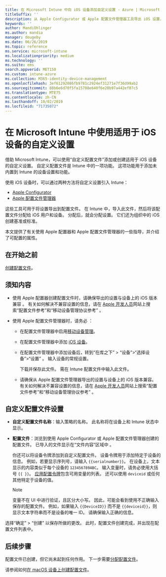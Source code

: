 ```yaml
---
title: 在 Microsoft Intune 中向 iOS 设备添加自定义设置 - Azure | Microsoft Docs
titleSuffix: ''
description: 从 Apple Configurator 或 Apple 配置文件管理器工具导出 iOS 设置，然后将这些设置导入 Microsoft Intune。 这些设置可以创建、使用和控制 iOS 设备上的自定义设置和功能。 之后，可以将此自定义配置文件分配或分发到组织中的 iOS 设备，以创建基线或标准。
keywords: ''
author: MandiOhlinger
ms.author: mandia
manager: dougeby
ms.date: 06/26/2019
ms.topic: reference
ms.service: microsoft-intune
ms.localizationpriority: medium
ms.technology: ''
ms.suite: ems
search.appverid: MET150
ms.custom: intune-azure
ms.collection: M365-identity-device-management
ms.openlocfilehash: 3ef61292086fb9781c2924ef31271e7f36d99ab2
ms.sourcegitcommit: 88b6e6d70f5fa15708e640f6e20b97a442ef07c5
ms.translationtype: MTE75
ms.contentlocale: zh-CN
ms.lasthandoff: 10/02/2019
ms.locfileid: "71735072"
---
```

# <a name="use-custom-settings-for-ios-devices-in-microsoft-intune"></a>在 Microsoft Intune 中使用适用于 iOS 设备的自定义设置

借助 Microsoft Intune，可以使用“自定义配置文件”添加或创建适用于 iOS 设备的自定义设置。 自定义配置文件是 Intune 中的一项功能。 这项功能用于添加未内置到 Intune 的设备设置和功能。

使用 iOS 设备时，可以通过两种方法将自定义设置引入 Intune：

- [Apple Configurator](https://itunes.apple.com/app/apple-configurator-2/id1037126344?mt=12)
- [Apple 配置文件管理器](https://support.apple.com/profile-manager)

这些工具可用于将设置导出到配置文件。 在 Intune 中，导入此文件，然后将该配置文件分配给 iOS 用户和设备。 分配后，就会分配设置。 它们还为组织中的 iOS 创建基准或标准。

本文提供了有关使用 Apple 配置器和 Apple 配置文件管理器的一些指导，并介绍了可配置的属性。

## <a name="before-you-begin"></a>在开始之前

[创建配置文件](device-profile-create.md)。

## <a name="what-you-need-to-know"></a>须知内容

- 使用 Apple 配置器创建配置文件时，请确保导出的设置与设备上的 iOS 版本兼容  。 有关如何解决不兼容设置的信息，请在 [Apple 开发人员](https://developer.apple.com/)网站上搜索“配置文件参考”和“移动设备管理协议参考”   。

- 使用 Apple 配置文件管理器时，请务必  ：

  - 在配置文件管理器中启用[移动设备管理](https://help.apple.com/serverapp/mac/5.7/#/apd05B9B761-D390-4A75-9251-E9AD29A61D0C)。
  - 在配置文件管理器中添加 [iOS 设备](https://help.apple.com/profilemanager/mac/5.7/#/pm9onzap1984)。
  - 在配置文件管理器中添加设备后，转到“在库之下” > “设备”>“选择设备”>“设置”    。 输入设备的常规设置。

    下载并保存此文件。 需在 Intune 配置文件中输入此文件。

  - 请确保从 Apple 配置文件管理器导出的设置与设备上的 iOS 版本兼容。 有关如何解决不兼容设置的信息，请在 [Apple 开发人员](https://developer.apple.com/)网站上搜索“配置文件参考”和“移动设备管理协议参考”   。

## <a name="custom-configuration-profile-settings"></a>自定义配置文件设置

- **自定义配置文件名称**：输入策略的名称。 此名称将在设备上和 Intune 状态中显示。
- **配置文件**：浏览到使用 Apple Configurator 或 Apple 配置文件管理器创建的配置文件。 已导入的文件显示在“文件内容”区域中  。

  你还可以将设备令牌添加到自定义配置文件。 设备令牌用于添加特定于设备的信息。 例如，若要显示序列号，请输入 `{{serialnumber}}`。 在设备上，文本显示的内容类似于每个设备的 `123456789ABC`。 输入变量时，请务必使用大括号 `{{ }}`。 [应用配置令牌](../apps/app-configuration-policies-use-ios.md#tokens-used-in-the-property-list)包含可用变量的列表。 还可以使用 `deviceid` 或任何其他特定于设备的值。

  > [!NOTE]
  > 变量不在 UI 中进行验证，且区分大小写。 因此，可能会看到使用不正确输入保存的配置文件。 例如，如果输入 `{{DeviceID}}` 而不是 `{{deviceid}}`，则显示文本字符串而不是设备的唯一 ID。 请确保输入正确的信息。

选择“确定”   > “创建”  以保存所做的更改。 此时，配置文件创建完成，并出现在配置文件列表中。

## <a name="next-steps"></a>后续步骤

配置文件已创建，但它尚未起到任何作用。 下一步需要[分配配置文件](device-profile-assign.md)。

请参阅如何[在 macOS 设备上创建配置文件](custom-settings-macos.md)。 
